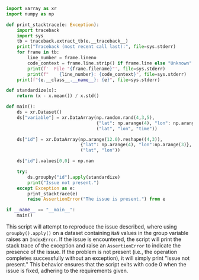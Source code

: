 ```python
import xarray as xr
import numpy as np

def print_stacktrace(e: Exception):
    import traceback
    import sys
    tb = traceback.extract_tb(e.__traceback__)
    print("Traceback (most recent call last):", file=sys.stderr)
    for frame in tb:
        line_number = frame.lineno
        code_context = frame.line.strip() if frame.line else "Unknown"
        print(f'  File "{frame.filename}"', file=sys.stderr)
        print(f"    {line_number}: {code_context}", file=sys.stderr)
    print(f"{e.__class__.__name__}: {e}", file=sys.stderr)

def standardize(x):
    return (x - x.mean()) / x.std()

def main():
    ds = xr.Dataset()
    ds["variable"] = xr.DataArray(np.random.rand(4,3,5), 
                                  {"lat": np.arange(4), "lon": np.arange(3), "time": np.arange(5)}, 
                                  ("lat", "lon", "time"))

    ds["id"] = xr.DataArray(np.arange(12.0).reshape((4,3)),
                            {"lat": np.arange(4), "lon":np.arange(3)},
                            ("lat", "lon"))

    ds["id"].values[0,0] = np.nan

    try:
        ds.groupby("id").apply(standardize)
        print("Issue not present.")
    except Exception as e:
        print_stacktrace(e)
        raise AssertionError("The issue is present.") from e

if __name__ == "__main__":
    main()
```

This script will attempt to reproduce the issue described, where using `groupby().apply()` on a dataset containing `NaN` values in the group variable raises an `IndexError`. If the issue is encountered, the script will print the stack trace of the exception and raise an `AssertionError` to indicate the presence of the issue. If the problem is not present (i.e., the operation completes successfully without an exception), it will simply print "Issue not present." This behavior ensures that the script exits with code 0 when the issue is fixed, adhering to the requirements given.